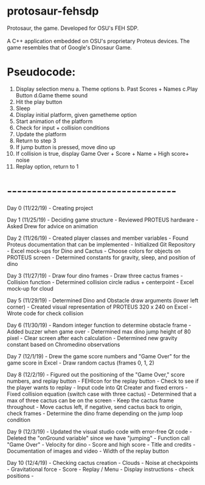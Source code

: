 # protosaur-fehsdp
Protosaur, the game. Developed for OSU's FEH SDP.</br></br>
A C++ application embedded on OSU's proprietary Proteus devices. The game resembles that of Google's Dinosaur Game.

# Pseudocode:

1. Display selection menu
    a. Theme options
    b. Past Scores + Names
    c.Play Button
    d.Game theme sound
2. Hit the play button
3. Sleep
4. Display initial platform, given gametheme option
5. Start animation of the platform
6. Check for input + collision conditions
7. Update the platform
8. Return to step 3
9. If jump button is pressed, move dino up
10. If collision is true, display Game Over + Score + Name + High score+ noise
11. Replay option, return to 1


# ----------------------------------
Day 0 (11/22/19)
    - Creating project

Day 1 (11/25/19)
    - Deciding game structure
    - Reviewed PROTEUS hardware
	- Asked Drew for advice on animation


Day 2 (11/26/19)
    - Created player classes and member variables
    - Found Proteus documentation that can be implemented
    - Initialized Git Repository
	- Excel mock-ups for Dino and Cactus
	- Choose colors for objects on PROTEUS screen
	- Determined constants for gravity, sleep, and position of dino

Day 3 (11/27/19)
    - Draw four dino frames 
	- Draw three cactus frames
    - Collision function
    - Determined collision circle radius + centerpoint
	- Excel mock-up for cloud

Day 5 (11/29/19)
	- Determined Dino and Obstacle draw arguments (lower left corner)
	- Created visual representation of PROTEUS 320 x 240 on Excel
	- Wrote code for check collision

Day 6 (11/30/19)
	- Random integer function to determine obstacle frame
	- Added buzzer when game over
	- Determined max dino jump height of 80 pixel
	- Clear screen after each calculation
	- Determined new gravity constant based on Chromedino observations

Day 7 (12/1/19)
	- Drew the game score numbers and "Game Over" for the game score in Excel
	- Draw random cactus (frames 0, 1, 2)


Day 8 (12/2/19)
	- Figured out the positioning of the "Game Over," score numbers, and replay button
	- FEHIcon for the replay button
	- Check to see if the player wants to replay
	- Input code into Qt Creater and fixed errors
	- Fixed collision equation (switch case with three cactus)
	- Determined that a max of three cactus can be on the screen
	- Keep the cactus frame throughout
	- Move cactus left, if negative, send cactus back to origin, check frames
	- Determine the dino frame depending on the jump loop condition

Day 9 (12/3/19)
	- Updated the visual studio code with error-free Qt code 
	- Deleted the "onGround variable" since we have "jumping"
	- Function call "Game Over"
	- Velocity for dino
	- Score and high score
	- Title and credits
	- Documentation of images and video
	- Width of the replay button

Day 10 (12/4/19)
	- Checking cactus creation
	- Clouds
	- Noise at checkpoints
	- Gravitational force
	- Score
	- Replay / Menu
		- Display instructions
		- check positions
	- 
